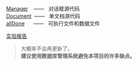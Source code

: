 [Manager](https://github.com/ConanYu/studentManagement/tree/master/Manager)&nbsp;&nbsp;&nbsp;&nbsp;——&nbsp;&nbsp;&nbsp;对话框源代码  
[Document](https://github.com/ConanYu/studentManagement/tree/master/Document)&nbsp;&nbsp;——&nbsp;&nbsp;&nbsp;单文档源代码  
[allDone](https://github.com/ConanYu/studentManagement/tree/master/allDone)&nbsp;&nbsp;&nbsp;&nbsp;&nbsp;&nbsp;——&nbsp;&nbsp;&nbsp;可执行文件和数据文件  
  
[实验报告](https://conanyu.github.io/2019/01/19/studentManagement/)

> 大概率不会再更新了。  
> **建议使用数据库管理系统避免本项目的许多缺点。**

